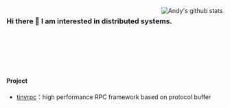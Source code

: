<img align="right" src="https://github-readme-stats.vercel.app/api?username=zehuamama&show_icons=true&theme=vue" alt="Andy's github stats" />

### Hi there 👋 I am interested in distributed systems.


<br />
<br />
<br />
<br />
<br />

#### Project

* [tinyrpc](https://github.com/zehuamama/tinyrpc)：high performance RPC framework based on protocol buffer


<!--
**zehuamama/zehuamama** is a ✨ _special_ ✨ repository because its `README.md` (this file) appears on your GitHub profile.

Here are some ideas to get you started:

- 🔭 I’m currently working on ...
- 🌱 I’m currently learning ...
- 👯 I’m looking to collaborate on ...
- 🤔 I’m looking for help with ...
- 💬 Ask me about ...
- 📫 How to reach me: ...
- 😄 Pronouns: ...
- ⚡ Fun fact: ...
-->
